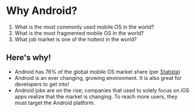 # Why Android?

1. What is the most commonly used mobile OS in the world?
2. What is the most fragmented mobile OS in the world?
3. What job market is one of the hottest in the world?

## Here's why!

* Android has 76% of the global mobile OS market share (per [Statista](http://www.statista.com/statistics/271774/share-of-android-platforms-on-mobile-devices-with-android-os/))
* Android is an ever changing, growing environment. It is also great for developers to get into!
* Android jobs are on the rise; companies that used to solely focus on iOS apps realize that the market is changing. To reach more users, they must target the Android platform.
